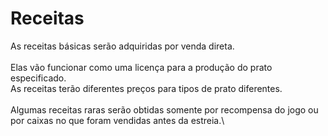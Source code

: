 # Receitas

As receitas básicas serão adquiridas por venda direta.\
\
Elas vão funcionar como uma licença para a produção do prato especificado.\
As receitas terão diferentes preços para tipos de prato diferentes.\
\
Algumas receitas raras serão obtidas somente por recompensa do jogo ou por caixas no que foram vendidas antes da estreia.\
